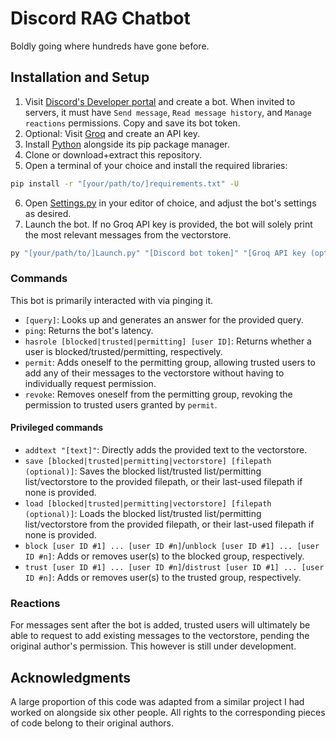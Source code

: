 # Discord RAG Chatbot

Boldly going where hundreds have gone before.

## Installation and Setup
1. Visit [Discord's Developer portal](https://discord.com/developers/applications) and create a bot. When invited to servers, it must have `Send message`, `Read message history`, and `Manage reactions` permissions. Copy and save its bot token.
2. Optional: Visit [Groq](https://console.groq.com/keys) and create an API key.
3. Install [Python](https://www.python.org/downloads) alongside its pip package manager.
4. Clone or download+extract this repository.
5. Open a terminal of your choice and install the required libraries:
```bash
pip install -r "[your/path/to/]requirements.txt" -U
```
6. Open [Settings.py](Settings.py) in your editor of choice, and adjust the bot's settings as desired.
7. Launch the bot. If no Groq API key is provided, the bot will solely print the most relevant messages from the vectorstore.
```bash
py "[your/path/to/]Launch.py" "[Discord bot token]" "[Groq API key (optional)]"
```

### Commands
This bot is primarily interacted with via pinging it.
- `[query]`: Looks up and generates an answer for the provided query.
- `ping`: Returns the bot's latency.
- `hasrole [blocked|trusted|permitting] [user ID]`: Returns whether a user is blocked/trusted/permitting, respectively.
- `permit`: Adds oneself to the permitting group, allowing trusted users to add any of their messages to the vectorstore without having to individually request permission.
- `revoke`: Removes oneself from the permitting group, revoking the permission to trusted users granted by `permit`. 
#### Privileged commands
- `addtext "[text]"`: Directly adds the provided text to the vectorstore.<!-- To avoid mistakes with forgetting quotation marks, the text must be 2+ words. Quotation marks embedded in texts must be "escaped" by adding a backslash directly in front of them.-->
- `save [blocked|trusted|permitting|vectorstore] [filepath (optional)]`: Saves the blocked list/trusted list/permitting list/vectorstore to the provided filepath, or their last-used filepath if none is provided.
- `load [blocked|trusted|permitting|vectorstore] [filepath (optional)]`: Loads the blocked list/trusted list/permitting list/vectorstore from the provided filepath, or their last-used filepath if none is provided.
- `block [user ID #1] ... [user ID #n]`/`unblock [user ID #1] ... [user ID #n]`: Adds or removes user(s) to the blocked group, respectively.
- `trust [user ID #1] ... [user ID #n]`/`distrust [user ID #1] ... [user ID #n]`: Adds or removes user(s) to the trusted group, respectively.

### Reactions
For messages sent after the bot is added, trusted users will ultimately be able to request to add existing messages to the vectorstore, pending the original author's permission. This however is still under development.

## Acknowledgments
A large proportion of this code was adapted from a similar project I had worked on alongside six other people. All rights to the corresponding pieces of code belong to their original authors.